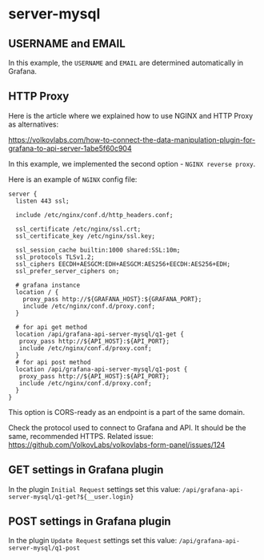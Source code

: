 # server-mysql

## USERNAME and EMAIL

In this example, the `USERNAME` and `EMAIL` are determined automatically in Grafana.

## HTTP Proxy

Here is the article where we explained how to use NGINX and HTTP Proxy as alternatives:

<https://volkovlabs.com/how-to-connect-the-data-manipulation-plugin-for-grafana-to-api-server-1abe5f60c904>

In this example, we implemented the second option - `NGINX reverse proxy`.

Here is an example of `NGINX` config file:

```nginx
server {
  listen 443 ssl;

  include /etc/nginx/conf.d/http_headers.conf;

  ssl_certificate /etc/nginx/ssl.crt;
  ssl_certificate_key /etc/nginx/ssl.key;

  ssl_session_cache builtin:1000 shared:SSL:10m;
  ssl_protocols TLSv1.2;
  ssl_ciphers EECDH+AESGCM:EDH+AESGCM:AES256+EECDH:AES256+EDH;
  ssl_prefer_server_ciphers on;

  # grafana instance
  location / {
    proxy_pass http://${GRAFANA_HOST}:${GRAFANA_PORT};
    include /etc/nginx/conf.d/proxy.conf;
  }

  # for api get method
  location /api/grafana-api-server-mysql/q1-get {
   proxy_pass http://${API_HOST}:${API_PORT};
   include /etc/nginx/conf.d/proxy.conf;
  }
  # for api post method
  location /api/grafana-api-server-mysql/q1-post {
   proxy_pass http://${API_HOST}:${API_PORT};
   include /etc/nginx/conf.d/proxy.conf;
  }
}
```

This option is CORS-ready as an endpoint is a part of the same domain.

Check the protocol used to connect to Grafana and API. It should be the same, recommended HTTPS. Related issue: <https://github.com/VolkovLabs/volkovlabs-form-panel/issues/124>

## GET settings in Grafana plugin

In the plugin `Initial Request` settings set this value: `/api/grafana-api-server-mysql/q1-get?${__user.login}`

## POST settings in Grafana plugin

In the plugin `Update Request` settings set this value: `/api/grafana-api-server-mysql/q1-post`
